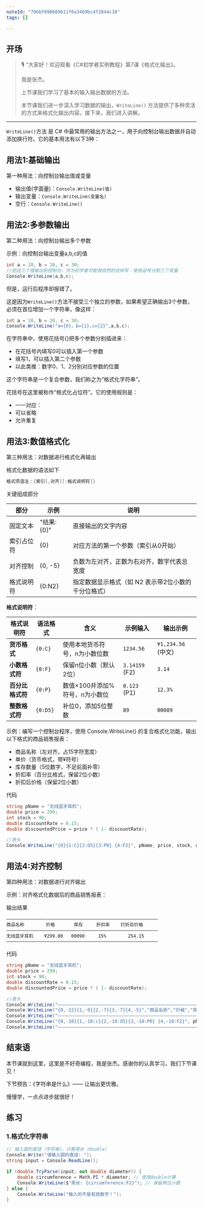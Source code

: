 ```yaml
---
noteId: "796bf090669611f0a3469bc4f2844c38"
tags: []

---
```

## **开场**  

> 🎙️ “大家好！欢迎观看《C#初学者实例教程》第7课《格式化输出》。
> 
> 我是张杰。
>
> 上节课我们学习了基本的输入输出数据的方法。
>
> 本节课我们进一步深入学习数据的输出，`WriteLine()` 方法提供了多种灵活的方式来格式化输出内容。接下来，我们进入讲解。

---

`WriteLine()`方法 是 C# 中最常用的输出方法之一，用于向控制台输出数据并自动添加换行符。它的基本用法有以下3种：

## 用法1:基础输出

第一种用法：向控制台输出值或变量

- 输出值(字面量)：`Console.WriteLine(值)`
- 输出变量：`Console.WriteLine(变量名)`
- 空行：`Console.WriteLine()`

## 用法2:多参数输出

第二种用法：向控制台输出多个参数

示例：向控制台输出变量a,b,c的值

```c# linenums="1"
int a = 10, b = 20, c = 30;
//把这三个值输出到控制台，作为初学者可能很自然的这样写：使用逗号分割三个变量
Console.WriteLine(a,b,c); 
```
但是，运行后程序却报错了。

这是因为`WriteLine()`方法不接受三个独立的参数，如果希望正确输出3个参数，必须在首位增加一个字符串，像这样：

```c# linenums="1"
int a = 10, b = 20, c = 30;
Console.WriteLine("a={0}，b={1},c={2}",a,b,c); 
```
在字符串中，使用花括号{}把多个参数分别插进来：

- 在花括号内填写0可以插入第一个参数
- 填写1，可以插入第二个参数
- 以此类推：数字0、1、2分别对应参数的位置

这个字符串是一个复合参数，我们称之为“格式化字符串”。

花括号在这里被称作“格式化占位符”。它的使用规则是：

- 一一对应：
- 可以省略
- 允许重复


## 用法3:数值格式化

第三种用法：对数据进行格式化再输出

格式化数据的语法如下

```c# linenums="1"
格式项语法：{索引[,对齐][:格式说明符]}
```

关键组成部分

|部分|	示例	|说明|
|--|--|--|
|固定文本|	"结果: {0}"	|直接输出的文字内容|
|索引占位符|{0}	|对应方法的第一个参数（索引从0开始）|
|对齐控制|	{0, -5}	|负数为左对齐，正数为右对齐，数字代表总宽度|
|格式说明符	|{0:N2}	|指定数据显示格式（如 N2 表示带2位小数的千分位格式）|


**格式说明符**：


| **格式说明符** | **语法格式**       | **含义**                     | **示例输入**       | **输出示例**         |
|----------------|--------------------|-----------------------------|--------------------|----------------------|
| **货币格式**   | `{0:C}`| 使用本地货币符号，n为小数位数 | `1234.56`          | `¥1,234.56` (中文)   |
| **小数格式符**   | `{0:F}`| 保留n位小数（默认2位）       | `3.14159` (F2)     | `3.14`               |
| **百分比格式符**     | `{0:P}`| 数值×100并添加%符号，n为小数位 | `0.123` (P1)       | `12.3%`              |
| **整数格式符**   | `{0:D5}`| 补位0，添加5位整数    | `89`  | `00089`       |


示例：编写一个控制台程序，使用 Console.WriteLine() 的复合格式化功能，输出以下格式的商品销售报表：

- 商品名称（左对齐，占15字符宽度）
- 单价（货币格式，带¥符号）
- 库存数量（5位数字，不足前面补零）
- 折扣率（百分比格式，保留2位小数）
- 折扣后价格（保留2位小数）

代码

```c# linenums="1"
string pName = "无线蓝牙耳机";
double price = 299;
int stock = 90;
double discountRate = 0.15;
double discountedPrice = price * ( 1- discountRate);

//表头
Console.WriteLine("{0}{1:C}{2:D5}{3:P0} {4:F2}", pName, price, stock, discountRate, discountedPrice);
```

## 用法4:对齐控制
第四种用法：对数据进行对齐输出

示例：对齐格式化数据后的商品销售报表：

输出结果

```bash
————————————————————————————————————————————————————————
商品名称        价格       库存     折扣率    打折后价格
————————————————————————————————————————————————————————
无线蓝牙耳机    ¥299.00   00090     15%        254.15    
————————————————————————————————————————————————————————
```


代码

```c# linenums="1"
string pName = "无线蓝牙耳机";
double price = 299;
int stock = 90;
double discountRate = 0.15;
double discountedPrice = price * ( 1- discountRate);

//表头
Console.WriteLine("———————————————————————————————————————————————————————————");
Console.WriteLine("{0,-12}{1,-9}{2,-7}{3,-7}{4,-5}","商品名称","价格","库存","折扣率","打折后价格");
Console.WriteLine("———————————————————————————————————————————————————————————");
Console.WriteLine("{0,-10}{1,-10:c}{2,-10:d5}{3,-10:P0} {4,-10:F2}", pName, price, stock, discountRate, discountedPrice);
Console.WriteLine("———————————————————————————————————————————————————————————");
```

## 结束语

本节课就到这里，这里是不好奇编程，我是张杰。感谢你的认真学习，我们下节课见！

下节预告：《字符串是什么》—— 让输出更优雅。

慢慢学，一点点进步就很好！

## 练习

### 1.格式化字符串
```csharp
// 输入圆的直径（字符串），计算周长（double）
Console.Write("请输入圆的直径: ");
string input = Console.ReadLine();

if (double.TryParse(input, out double diameter)) {
    double circumference = Math.PI * diameter; // 使用double计算
    Console.WriteLine($"周长: {circumference:F2}"); // 保留两位小数
} else {
    Console.WriteLine("输入的不是有效数字！");
}
```